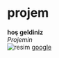 # projem
**hoş geldiniz**<br/>
*Projemin*<br/>
![resim](https://github.com/bozkurt30/git-dersleri/blob/master/images/1.png)
[google](https://www.google.com)
